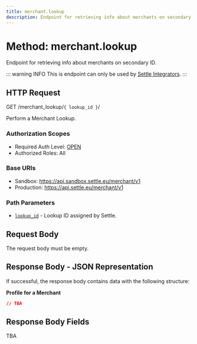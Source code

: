 ```yaml
---
title: merchant.lookup
description: Endpoint for retrieving info about merchants on secondary ID.
---
```


# Method: merchant.lookup

Endpoint for retrieving info about merchants on secondary ID.

::: warning INFO
This is endpoint can only be used by [Settle Integrators](#).
:::


## HTTP Request

<div class="md-api_reference_FiraCode">

<div class="md-api_reference_heading request">

<span class="badge get">GET</span> /merchant_lookup/`{ lookup_id }`/

</div>

Perform a Merchant Lookup.

### Authorization Scopes

* Required Auth Level: [OPEN](#)
* Authorized Roles: All

### Base URIs

* Sandbox: <span class="url">https://api.sandbox.settle.eu/merchant/v1</span>
* Production: <span class="url">https://api.settle.eu/merchant/v1</span>

### Path Parameters

* [`lookup_id`]() - Lookup ID assigned by Settle.
  
</div>

## Request Body

The request body must be empty.

## Response Body - JSON Representation

If successful, the response body contains data with the following structure:

**Profile for a Merchant**

```json
// TBA
```

<!-- ```json
{
  "application": BusinessApplication,
  "approved": bollean,
  "auth_duration": integer,
  "auto_release_after_auth_expire": boolean,
  "business_documents": BusinessDocument,
  "business_name": string,
  "features": string,
  "id": string,
  "integration_type": string,
  "integrator": NdbKey,
  "jurisdiction": string,
  "legal_entity": NdbKey,
  "mcc": integer,
  "organization_id": string,
  "per_payment_amount_limit": MoneyInteger,
  "profile": MerchantProfileRegistration,
  "settlement_account": NdbKey
}
``` -->

## Response Body Fields

<div class="md-api_reference_FiraCode fields">

TBA

</div>
